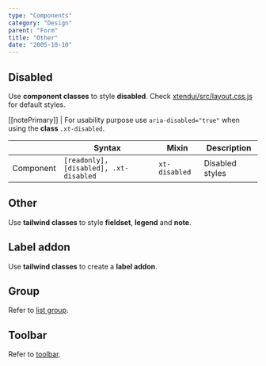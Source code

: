 ```yaml
---
type: "Components"
category: "Design"
parent: "Form"
title: "Other"
date: "2005-10-10"
---
```


## Disabled

Use **component classes** to style **disabled**. Check [xtendui/src/layout.css.js](https://github.com/minimit/xtendui/blob/beta/src/layout.css.js) for default styles.

[[notePrimary]]
| For usability purpose use `aria-disabled="true"` when using the **class** `.xt-disabled`.

<div class="xt-overflow-sub overflow-y-hidden overflow-x-scroll my-5 xt-my-auto w-full">

|               | Syntax                          | Mixin               | Description                   |
| ----------------------- | ----------------------------------------- | ----------------------------- | ----------------------------- |
| Component                  | `[readonly], [disabled], .xt-disabled`                     | `xt-disabled`                | Disabled styles            |

</div>

<demo>
  <demoinline src="demos/components/form/disabled">
  </demoinline>
</demo>

## Other

Use **tailwind classes** to style **fieldset**, **legend** and **note**.

<demo>
  <demoinline src="demos/components/form/other">
  </demoinline>
</demo>

## Label addon

Use **tailwind classes** to create a **label addon**.

<demo>
  <demoinline src="demos/components/form/label-addon">
  </demoinline>
</demo>

## Group

Refer to [list group](/components/list-group).

## Toolbar

Refer to [toolbar](/components/toolbar).
